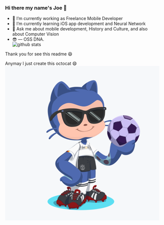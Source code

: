 ### Hi there my name's Joe 👋

- 🔭 I’m currently working as Freelance Mobile Developer
- 🌱 I’m currently learning iOS app development and Neural Network
- 💬 Ask me about mobile development, History and Culture, and also about Computer Vision
- 😎 &mdash; OSS DNA. <br> ![github stats](https://github-readme-stats.vercel.app/api?username=rogcomfox&show_icons=true)

Thank you for see this readme :smile:

Anymay I just create this octocat :smile:
![Image of oktocat](https://github.com/rogcomfox/rogcomfox/blob/master/octocat.png)
